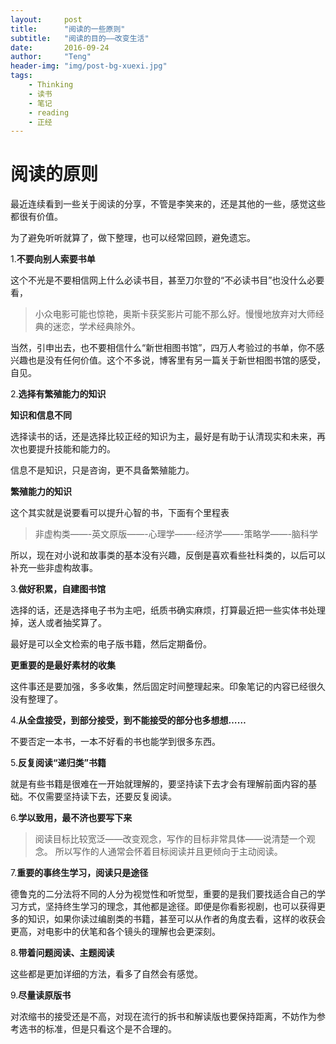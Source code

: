 ```yaml
---
layout:     post
title:      "阅读的一些原则"
subtitle:   "阅读的目的——改变生活"
date:       2016-09-24
author:     "Teng"
header-img: "img/post-bg-xuexi.jpg"
tags:
    - Thinking
    - 读书
    - 笔记
    - reading
    - 正经
---
```


# 阅读的原则

最近连续看到一些关于阅读的分享，不管是李笑来的，还是其他的一些，感觉这些都很有价值。

为了避免听听就算了，做下整理，也可以经常回顾，避免遗忘。

1.**不要向别人索要书单**

这个不光是不要相信网上什么必读书目，甚至刀尔登的“不必读书目”也没什么必要看，

> 小众电影可能也惊艳，奥斯卡获奖影片可能不那么好。慢慢地放弃对大师经典的迷恋，学术经典除外。

当然，引申出去，也不要相信什么“新世相图书馆”，四万人考验过的书单，你不感兴趣也是没有任何价值。这个不多说，博客里有另一篇关于新世相图书馆的感受，自见。

2.**选择有繁殖能力的知识**

**知识和信息不同**

选择读书的话，还是选择比较正经的知识为主，最好是有助于认清现实和未来，再次也要提升技能和能力的。

信息不是知识，只是咨询，更不具备繁殖能力。

**繁殖能力的知识**

这个其实就是说要看可以提升心智的书，下面有个里程表

> 非虚构类——-英文原版——-心理学——-经济学——-策略学——-脑科学

所以，现在对小说和故事类的基本没有兴趣，反倒是喜欢看些社科类的，以后可以补充一些非虚构故事。

3.**做好积累，自建图书馆**

选择的话，还是选择电子书为主吧，纸质书确实麻烦，打算最近把一些实体书处理掉，送人或者抽奖算了。

最好是可以全文检索的电子版书籍，然后定期备份。

**更重要的是最好素材的收集**	

这件事还是要加强，多多收集，然后固定时间整理起来。印象笔记的内容已经很久没有整理了。
	

4.**从全盘接受，到部分接受，到不能接受的部分也多想想……**

不要否定一本书，一本不好看的书也能学到很多东西。

5.**反复阅读“递归类”书籍**

就是有些书籍是很难在一开始就理解的，要坚持读下去才会有理解前面内容的基础。不仅需要坚持读下去，还要反复阅读。

6.**学以致用，最不济也要写下来**

> 阅读目标比较宽泛——改变观念，写作的目标非常具体——说清楚一个观念。
> 所以写作的人通常会怀着目标阅读并且更倾向于主动阅读。

7.**重要的事终生学习，阅读只是途径**

德鲁克的二分法将不同的人分为视觉性和听觉型，重要的是我们要找适合自己的学习方式，坚持终生学习的理念，其他都是途径。即便是你看影视剧，也可以获得更多的知识，如果你读过编剧类的书籍，甚至可以从作者的角度去看，这样的收获会更高，对电影中的伏笔和各个镜头的理解也会更深刻。

8.**带着问题阅读、主题阅读**

这些都是更加详细的方法，看多了自然会有感觉。

9.**尽量读原版书**

对浓缩书的接受还是不高，对现在流行的拆书和解读版也要保持距离，不妨作为参考选书的标准，但是只看这个是不合理的。




